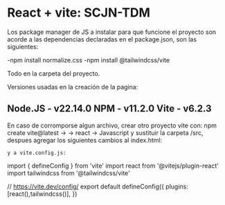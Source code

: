 # React + vite: SCJN-TDM

Los package manager de JS a instalar para que funcione el proyecto son acorde a las dependencias declaradas en el package.json, son las siguientes:

-npm install normalize.css
-npm install @tailwindcss/vite

Todo en la carpeta del proyecto.

Versiones usadas en la creación de la pagina:

Node.JS - v22.14.0
NPM - v11.2.0
Vite - v6.2.3 
-----------------------------------------------
En caso de corromporse algun archivo, crear otro proyecto vite con: npm create vite@latest -> <Project-name> -> react -> Javascript y sustituir la carpeta /src, despues agregar los siguientes cambios al index.html:
 <link rel="icon"  href="./src/assets/LogoHorizontal.png" />
    <link rel="preconnect" href="https://fonts.gstatic.com" crossorigin>
    <link href="https://fonts.googleapis.com/css2?family=Roboto:ital,wght@0,100..900;1,100..900&display=swap" rel="stylesheet">
    <link rel="stylesheet" href="https://cdnjs.cloudflare.com/ajax/libs/font-awesome/4.7.0/css/font-awesome.min.css">
    <meta name="viewport" content="width=device-width, initial-scale=1.0" />
    <title>SCJN-TDM</title> 

    
    y a vite.config.js:
 import { defineConfig } from 'vite'
import react from '@vitejs/plugin-react'
import tailwindcss from '@tailwindcss/vite'

// https://vite.dev/config/
export default defineConfig({
  plugins: [react(),tailwindcss()],
})




